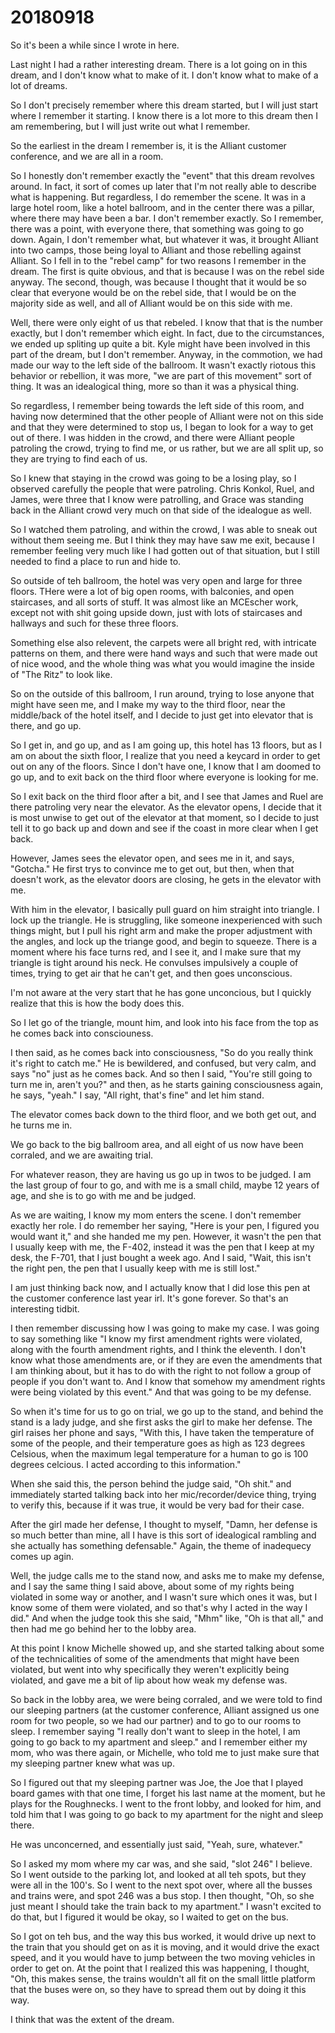 # 20180918
So it's been a while since I wrote in here.

Last night I had a rather interesting dream. There is a lot going on in this
dream, and I don't know what to make of it. I don't know what to make of a lot
of dreams.

So I don't precisely remember where this dream started, but I will just start
where I remember it starting. I know there is a lot more to this dream then I
am remembering, but I will just write out what I remember.

So the earliest in the dream I remember is, it is the Alliant customer
conference, and we are all in a room.

So I honestly don't remember exactly the "event" that this dream revolves
around. In fact, it sort of comes up later that I'm not really able to describe
what is happening. But regardless, I do remember the scene. It was in a large
hotel room, like a hotel ballroom, and in the center there was a pillar, where
there may have been a bar. I don't remember exactly. So I remember, there was a
point, with everyone there, that something was going to go down. Again, I don't
remember what, but whatever it was, it brought Alliant into two camps, those
being loyal to Alliant and those rebelling against Alliant. So I fell in to the
"rebel camp" for two reasons I remember in the dream. The first is quite
obvious, and that is because I was on the rebel side anyway. The second,
though, was because I thought that it would be so clear that everyone would be
on the rebel side, that I would be on the majority side as well, and all of
Alliant would be on this side with me.

Well, there were only eight of us that rebeled. I know that that is the number
exactly, but I don't remember which eight. In fact, due to the circumstances,
we ended up spliting up quite a bit. Kyle might have been involved in this part
of the dream, but I don't remember. Anyway, in the commotion, we had made our
way to the left side of the ballroom. It wasn't exactly riotous this behavior
or rebellion, it was more, "we are part of this movement" sort of thing. It was
an idealogical thing, more so than it was a physical thing.

So regardless, I remember being towards the left side of this room, and having
now determined that the other people of Alliant were not on this side and that
they were determined to stop us, I began to look for a way to get out of there.
I was hidden in the crowd, and there were Alliant people patroling the crowd,
trying to find me, or us rather, but we are all split up, so they are trying to
find each of us.

So I knew that staying in the crowd was going to be a losing play, so I
observed carefully the people that were patroling. Chris Konkol, Ruel, and
James, were three that I know were patrolling, and Grace was standing back in
the Alliant crowd very much on that side of the idealogue as well.

So I watched them patroling, and within the crowd, I was able to sneak out
without them seeing me. But I think they may have saw me exit, because I
remember feeling very much like I had gotten out of that situation, but I still
needed to find a place to run and hide to.

So outside of teh ballroom, the hotel was very open and large for three floors.
THere were a lot of big open rooms, with balconies, and open staircases, and
all sorts of stuff. It was almost like an MCEscher work, except not with shit
going upside down, just with lots of staircases and hallways and such for these
three floors.

Something else also relevent, the carpets were all bright red, with intricate
patterns on them, and there were hand ways and such that were made out of nice
wood, and the whole thing was what you would imagine the inside of "The Ritz"
to look like.

So on the outside of this ballroom, I run around, trying to lose anyone that
might have seen me, and I make my way to the third floor, near the middle/back
of the hotel itself, and I decide to just get into elevator that is there, and
go up.

So I get in, and go up, and as I am going up, this hotel has 13 floors, but as
I am on about the sixth floor, I realize that you need a keycard in order to
get out on any of the floors. Since I don't have one, I know that I am doomed
to go up, and to exit back on the third floor where everyone is looking for me.

So I exit back on the third floor after a bit, and I see that James and Ruel
are there patroling very near the elevator. As the elevator opens, I decide
that it is most unwise to get out of the elevator at that moment, so I decide
to just tell it to go back up and down and see if the coast in more clear when
I get back.

However, James sees the elevator open, and sees me in it, and says, "Gotcha."
He first trys to convince me to get out, but then, when that doesn't work, as
the elevator doors are closing, he gets in the elevator with me.

With him in the elevator, I basically pull guard on him straight into triangle.
I lock up the triangle. He is struggling, like someone inexperienced with such
things might, but I pull his right arm and make the proper adjustment with the
angles, and lock up the triange good, and begin to squeeze. There is a moment
where his face turns red, and I see it, and I make sure that my triangle is
tight around his neck. He convulses impulsively a couple of times, trying to
get air that he can't get, and then goes unconscious.

I'm not aware at the very start that he has gone unconcious, but I quickly
realize that this is how the body does this.

So I let go of the triangle, mount him, and look into his face from the top as
he comes back into consciouness.

I then said, as he comes back into consciousness, "So do you really think it's
right to catch me." He is bewildered, and confused, but very calm, and says
"no" just as he comes back. And so then I said, "You're still going to turn me
in, aren't you?" and then, as he starts gaining consciousness again, he says,
"yeah." I say, "All right, that's fine" and let him stand.

The elevator comes back down to the third floor, and we both get out, and he
turns me in.

We go back to the big ballroom area, and all eight of us now have been
corraled, and we are awaiting trial.

For whatever reason, they are having us go up in twos to be judged. I am the
last group of four to go, and with me is a small child, maybe 12 years of age,
and she is to go with me and be judged.

As we are waiting, I know my mom enters the scene. I don't remember exactly her
role. I do remember her saying, "Here is your pen, I figured you would want
it," and she handed me my pen. However, it wasn't the pen that I usually keep
with me, the F-402, instead it was the pen that I keep at my desk, the F-701,
that I just bought a week ago. And I said, "Wait, this isn't the right pen,
the pen that I usually keep with me is still lost."

I am just thinking back now, and I actually know that I did lose this pen at
the customer conference last year irl. It's gone forever. So that's an
interesting tidbit.

I then remember discussing how I was going to make my case. I was going to say
something like "I know my first amendment rights were violated, along with the
fourth amendment rights, and I think the eleventh. I don't know what those
amendments are, or if they are even the amendments that I am thinking about,
but it has to do with the right to not follow a group of people if you don't
want to. And I know that somehow my amendment rights were being violated by
this event." And that was going to be my defense.

So when it's time for us to go on trial, we go up to the stand, and behind the
stand is a lady judge, and she first asks the girl to make her defense. The
girl raises her phone and says, "With this, I have taken the temperature of
some of the people, and their temperature goes as high as 123 degrees Celsious,
when the maximum legal temperature for a human to go is 100 degrees celcious. I
acted according to this information."

When she said this, the person behind the judge said, "Oh shit." and
immediately started talking back into her mic/recorder/device thing, trying to
verify this, because if it was true, it would be very bad for their case.

After the girl made her defense, I thought to myself, "Damn, her defense is so
much better than mine, all I have is this sort of idealogical rambling and she
actually has something defensable." Again, the theme of inadequecy comes up
agin.

Well, the judge calls me to the stand now, and asks me to make my defense, and
I say the same thing I said above, about some of my rights being violated in
some way or another, and I wasn't sure which ones it was, but I know some of
them were violated, and so that's why I acted in the way I did." And when the
judge took this she said, "Mhm" like, "Oh is that all," and then had me go
behind her to the lobby area.

At this point I know Michelle showed up, and she started talking about some of
the technicalities of some of the amendments that might have been violated, but
went into why specifically they weren't explicitly being violated, and gave me
a bit of lip about how weak my defense was.

So back in the lobby area, we were being corraled, and we were told to find our
sleeping partners (at the customer conference, Alliant assigned us one room for
two people, so we had our partner) and to go to our rooms to sleep. I remember
saying "I really don't want to sleep in the hotel, I am going to go back to my
apartment and sleep." and I remember either my mom, who was there again, or
Michelle, who told me to just make sure that my sleeping partner knew what was
up.

So I figured out that my sleeping partner was Joe, the Joe that I played board
games with that one time, I forget his last name at the moment, but he plays
for the Roughnecks. I went to the front lobby, and looked for him, and told him
that I was going to go back to my apartment for the night and sleep there.

He was unconcerned, and essentially just said, "Yeah, sure, whatever."

So I asked my mom where my car was, and she said, "slot 246" I believe. So I
went outside to the parking lot, and looked at all teh spots, but they were all
in the 100's. So I went to the next spot over, where all the busses and trains
were, and spot 246 was a bus stop. I then thought, "Oh, so she just meant I
should take the train back to my apartment." I wasn't excited to do that, but I
figured it would be okay, so I waited to get on the bus.

So I got on teh bus, and the way this bus worked, it would drive up next to the
train that you should get on as it is moving, and it would drive the exact
speed, and it you would have to jump between the two moving vehicles in order
to get on. At the point that I realized this was happening, I thought, "Oh,
this makes sense, the trains wouldn't all fit on the small little platform that
the buses were on, so they have to spread them out by doing it this way.

I think that was the extent of the dream.
